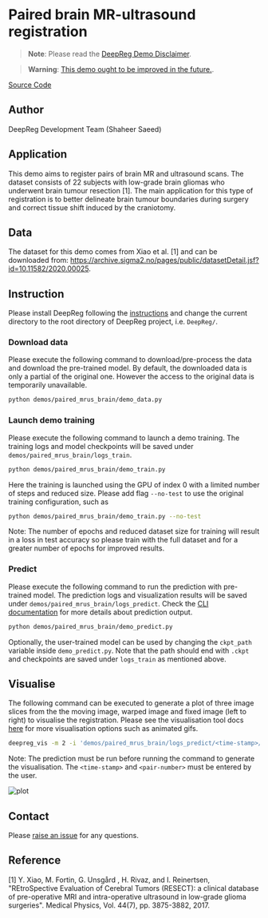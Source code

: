 # Paired brain MR-ultrasound registration

> **Note**: Please read the
> [DeepReg Demo Disclaimer](introduction.html#demo-disclaimer).

> **Warning**:
> [This demo ought to be improved in the future.](https://github.com/DeepRegNet/DeepReg/issues/620).

[Source Code](https://github.com/DeepRegNet/DeepReg/tree/main/demos/paired_mrus_brain)

## Author

DeepReg Development Team (Shaheer Saeed)

## Application

This demo aims to register pairs of brain MR and ultrasound scans. The dataset consists
of 22 subjects with low-grade brain gliomas who underwent brain tumour resection [1].
The main application for this type of registration is to better delineate brain tumour
boundaries during surgery and correct tissue shift induced by the craniotomy.

## Data

The dataset for this demo comes from Xiao et al. [1] and can be downloaded from:
https://archive.sigma2.no/pages/public/datasetDetail.jsf?id=10.11582/2020.00025.

## Instruction

Please install DeepReg following the [instructions](../getting_started/install.html) and
change the current directory to the root directory of DeepReg project, i.e. `DeepReg/`.

### Download data

Please execute the following command to download/pre-process the data and download the
pre-trained model. By default, the downloaded data is only a partial of the original
one. However the access to the original data is temporarily unavailable.

```bash
python demos/paired_mrus_brain/demo_data.py
```

### Launch demo training

Please execute the following command to launch a demo training. The training logs and
model checkpoints will be saved under `demos/paired_mrus_brain/logs_train`.

```bash
python demos/paired_mrus_brain/demo_train.py
```

Here the training is launched using the GPU of index 0 with a limited number of steps
and reduced size. Please add flag `--no-test` to use the original training
configuration, such as

```bash
python demos/paired_mrus_brain/demo_train.py --no-test
```

Note: The number of epochs and reduced dataset size for training will result in a loss
in test accuracy so please train with the full dataset and for a greater number of
epochs for improved results.

### Predict

Please execute the following command to run the prediction with pre-trained model. The
prediction logs and visualization results will be saved under
`demos/paired_mrus_brain/logs_predict`. Check the [CLI documentation](../docs/cli.html)
for more details about prediction output.

```bash
python demos/paired_mrus_brain/demo_predict.py
```

Optionally, the user-trained model can be used by changing the `ckpt_path` variable
inside `demo_predict.py`. Note that the path should end with `.ckpt` and checkpoints are
saved under `logs_train` as mentioned above.

## Visualise

The following command can be executed to generate a plot of three image slices from the
the moving image, warped image and fixed image (left to right) to visualise the
registration. Please see the visualisation tool docs
[here](https://github.com/DeepRegNet/DeepReg/blob/main/docs/source/docs/visualisation_tool.md)
for more visualisation options such as animated gifs.

```bash
deepreg_vis -m 2 -i 'demos/paired_mrus_brain/logs_predict/<time-stamp>/test/<pair-number>/moving_image.nii.gz, demos/paired_mrus_brain/logs_predict/<time-stamp>/test/<pair-number>/pred_fixed_image.nii.gz, demos/paired_mrus_brain/logs_predict/<time-stamp>/test/<pair-number>/fixed_image.nii.gz' --slice-inds '190,128,96' -s demos/paired_mrus_brain/logs_predict
```

Note: The prediction must be run before running the command to generate the
visualisation. The `<time-stamp>` and `<pair-number>` must be entered by the user.

![plot](../assets/paired_mrus_brain.png)

## Contact

Please [raise an issue](https://github.com/DeepRegNet/DeepReg/issues/new/choose) for any
questions.

## Reference

[1] Y. Xiao, M. Fortin, G. Unsgård , H. Rivaz, and I. Reinertsen, "REtroSpective
Evaluation of Cerebral Tumors (RESECT): a clinical database of pre-operative MRI and
intra-operative ultrasound in low-grade glioma surgeries". Medical Physics, Vol. 44(7),
pp. 3875-3882, 2017.
